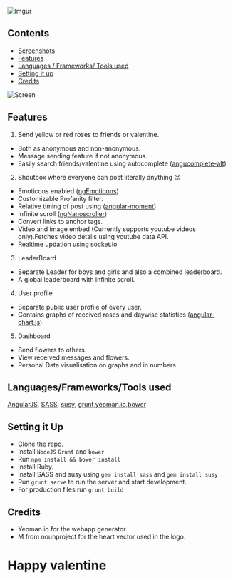 ![Imgur](http://i.imgur.com/2Q0rKr7.jpg?1)


Contents
--------
* [Screenshots](screenshots/screenshots.md)
* [Features](#features)
* [Languages / Frameworks/ Tools used](#languages/frameworks/tools-used)
* [Setting it up](#setting-it-up)
* [Credits](#credits)

![Screen](https://github.com/ritz078/valentino/blob/canary/screenshots/screen.jpg)


Features
--------

1. Send yellow or red roses to friends or valentine.
  * Both as anonymous and non-anonymous.
  * Message sending feature if not anonymous.
  * Easily search friends/valentine using autocomplete ([angucomplete-alt](https://github.com/ghiden/angucomplete-alt))
2. Shoutbox where everyone can post literally anything :stuck_out_tongue_winking_eye:
  * Emoticons enabled ([ngEmoticons](https://github.com/ritz078/ngEmoticons))
  * Customizable Profanity filter.
  * Relative timing of post using ([angular-moment](https://github.com/urish/angular-moment))
  * Infinite scroll ([ngNanoscroller](https://github.com/ritz078/ngNanoscroller))
  * Convert links to anchor tags.
  * Video and image embed (Currently supports youtube videos
    only).Fetches video details using youtube data API.
  * Realtime updation using socket.io
3. LeaderBoard
  * Separate Leader for boys and girls and also a combined leaderboard.
  * A global leaderboard with infinite scroll.
4. User profile
  * Separate public user profile of every user.
  * Contains graphs of received roses and daywise statistics ([angular-chart.js](https://github.com/jtblin/angular-chart.js))
5. Dashboard
  * Send flowers to others.
  * View received messages and flowers.
  * Personal Data visualisation on graphs and in numbers.

Languages/Frameworks/Tools used
------------------------------------

[AngularJS](https://angularjs.org/), [SASS](http://sass-lang.com/), [susy](http://susy.oddbird.net/), [grunt](http://gruntjs.com/),[yeoman.io](http://yeoman.io/),[bower](http://bower.io/)

Setting it Up
---------------

* Clone the repo.
* Install ```NodeJS``` ```Grunt``` and ```bower```
* Run ```npm install && bower install```
* Install Ruby.
* Install SASS and susy using ```gem install sass``` and ```gem install
  susy```
* Run ```grunt serve``` to run the server and start development.
* For production files run ```grunt build```


Credits
-------
* Yeoman.io for the webapp generator.
* M from nounproject for the heart vector used in the logo.


Happy valentine
===============
